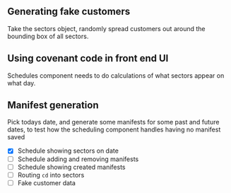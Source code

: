 ## Generating fake customers
Take the sectors object, randomly spread customers out around the bounding box of all sectors.

## Using covenant code in front end UI
Schedules component needs to do calculations of what sectors appear on what day.

## Manifest generation
Pick todays date, and generate some manifests for some past and future dates, to test how the scheduling component handles having no manifest saved

- [x] Schedule showing sectors on date
- [ ] Schedule adding and removing manifests
- [ ] Schedule showing created manifests
- [ ] Routing `cd` into sectors
- [ ] Fake customer data